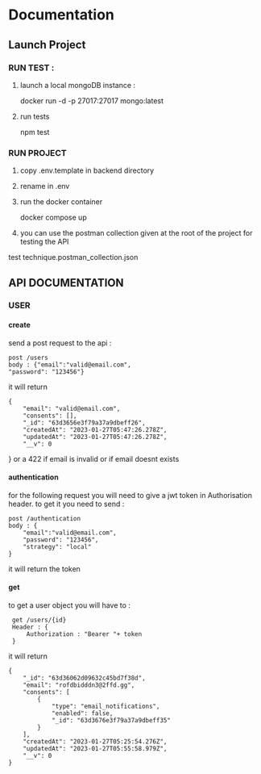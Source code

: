 
# Documentation


## Launch Project

### RUN TEST :

 1. launch a local mongoDB instance :

    docker run -d -p 27017:27017  mongo:latest
    
 2. run tests
 
    npm test
 
### RUN PROJECT

1. copy .env.template in backend directory
2. rename in .env
3. run the docker container

	docker compose up 
	
4. you can use the postman collection given at the root of the project for testing the API

test technique.postman_collection.json

## API DOCUMENTATION

### USER
#### create

send a post request to the api : 

	post /users
	body : {"email":"valid@email.com", 
	"password": "123456"}

it will return

	{
		"email": "valid@email.com",
		"consents": [],
		"_id": "63d3656e3f79a37a9dbeff26",
		"createdAt": "2023-01-27T05:47:26.278Z",
		"updatedAt": "2023-01-27T05:47:26.278Z",
		"__v": 0
}
or a 422 if email is invalid or if email doesnt exists

#### authentication 
for the following request you will need to give a jwt token in Authorisation header.
to get it you need to send : 
	
	post /authentication
	body : {
		"email":"valid@email.com", 
		"password": "123456", 
		"strategy": "local"
	}
	
it will return the token

#### get
to get a user object you will have to : 

     get /users/{id}
     Header : {
	     Authorization : "Bearer "+ token
     }

it will return 

	{
		"_id": "63d36062d09632c45bd7f38d",
		"email": "rofdbidddn3@2ffd.gg",
		"consents": [
			{
				"type": "email_notifications",
				"enabled": false,
				"_id": "63d3676e3f79a37a9dbeff35"
			}
		],
		"createdAt": "2023-01-27T05:25:54.276Z",
		"updatedAt": "2023-01-27T05:55:58.979Z",
		"__v": 0
	}

